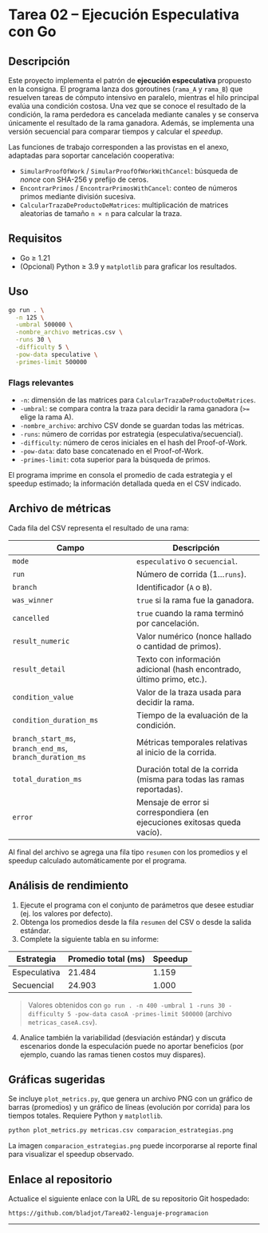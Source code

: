 # Tarea 02 – Ejecución Especulativa con Go

## Descripción
Este proyecto implementa el patrón de **ejecución especulativa** propuesto en la consigna. El programa lanza dos goroutines (`rama_A` y `rama_B`) que resuelven tareas de cómputo intensivo en paralelo, mientras el hilo principal evalúa una condición costosa. Una vez que se conoce el resultado de la condición, la rama perdedora es cancelada mediante canales y se conserva únicamente el resultado de la rama ganadora. Además, se implementa una versión secuencial para comparar tiempos y calcular el *speedup*.

Las funciones de trabajo corresponden a las provistas en el anexo, adaptadas para soportar cancelación cooperativa:

- `SimularProofOfWork` / `SimularProofOfWorkWithCancel`: búsqueda de *nonce* con SHA-256 y prefijo de ceros.
- `EncontrarPrimos` / `EncontrarPrimosWithCancel`: conteo de números primos mediante división sucesiva.
- `CalcularTrazaDeProductoDeMatrices`: multiplicación de matrices aleatorias de tamaño `n × n` para calcular la traza.

## Requisitos
- Go ≥ 1.21
- (Opcional) Python ≥ 3.9 y `matplotlib` para graficar los resultados.

## Uso
```bash
go run . \
  -n 125 \
  -umbral 500000 \
  -nombre_archivo metricas.csv \
  -runs 30 \
  -difficulty 5 \
  -pow-data speculative \
  -primes-limit 500000
```

### Flags relevantes
- `-n`: dimensión de las matrices para `CalcularTrazaDeProductoDeMatrices`.
- `-umbral`: se compara contra la traza para decidir la rama ganadora (`>=` elige la rama A).
- `-nombre_archivo`: archivo CSV donde se guardan todas las métricas.
- `-runs`: número de corridas por estrategia (especulativa/secuencial).
- `-difficulty`: número de ceros iniciales en el hash del Proof-of-Work.
- `-pow-data`: dato base concatenado en el Proof-of-Work.
- `-primes-limit`: cota superior para la búsqueda de primos.

El programa imprime en consola el promedio de cada estrategia y el speedup estimado; la información detallada queda en el CSV indicado.

## Archivo de métricas
Cada fila del CSV representa el resultado de una rama:

| Campo | Descripción |
| --- | --- |
| `mode` | `especulativo` o `secuencial`. |
| `run` | Número de corrida (1…`runs`). |
| `branch` | Identificador (`A` o `B`). |
| `was_winner` | `true` si la rama fue la ganadora. |
| `cancelled` | `true` cuando la rama terminó por cancelación. |
| `result_numeric` | Valor numérico (nonce hallado o cantidad de primos). |
| `result_detail` | Texto con información adicional (hash encontrado, último primo, etc.). |
| `condition_value` | Valor de la traza usada para decidir la rama. |
| `condition_duration_ms` | Tiempo de la evaluación de la condición. |
| `branch_start_ms`, `branch_end_ms`, `branch_duration_ms` | Métricas temporales relativas al inicio de la corrida. |
| `total_duration_ms` | Duración total de la corrida (misma para todas las ramas reportadas). |
| `error` | Mensaje de error si correspondiera (en ejecuciones exitosas queda vacío). |

Al final del archivo se agrega una fila tipo `resumen` con los promedios y el speedup calculado automáticamente por el programa.

## Análisis de rendimiento
1. Ejecute el programa con el conjunto de parámetros que desee estudiar (ej. los valores por defecto).
2. Obtenga los promedios desde la fila `resumen` del CSV o desde la salida estándar.
3. Complete la siguiente tabla en su informe:

| Estrategia | Promedio total (ms) | Speedup |
| --- | --- | --- |
| Especulativa | 21.484 | 1.159 |
| Secuencial | 24.903 | 1.000 |

> Valores obtenidos con `go run . -n 400 -umbral 1 -runs 30 -difficulty 5 -pow-data casoA -primes-limit 500000` (archivo `metricas_caseA.csv`).

4. Analice también la variabilidad (desviación estándar) y discuta escenarios donde la especulación puede no aportar beneficios (por ejemplo, cuando las ramas tienen costos muy dispares).

## Gráficas sugeridas
Se incluye `plot_metrics.py`, que genera un archivo PNG con un gráfico de barras (promedios) y un gráfico de líneas (evolución por corrida) para los tiempos totales. Requiere Python y `matplotlib`.

```bash
python plot_metrics.py metricas.csv comparacion_estrategias.png
```

La imagen `comparacion_estrategias.png` puede incorporarse al reporte final para visualizar el speedup observado.

## Enlace al repositorio
Actualice el siguiente enlace con la URL de su repositorio Git hospedado:

```
https://github.com/bladjot/Tarea02-lenguaje-programacion
```

---

